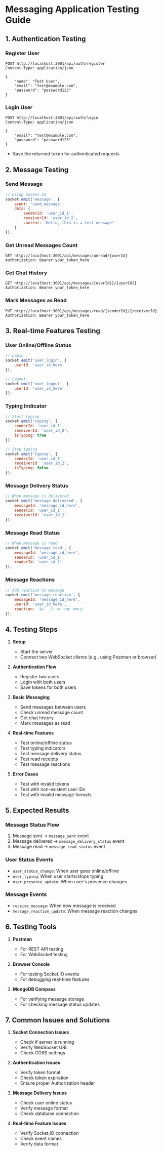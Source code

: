 # Messaging Application Testing Guide

## 1. Authentication Testing

### Register User
```http
POST http://localhost:3001/api/auth/register
Content-Type: application/json

{
    "name": "Test User",
    "email": "test@example.com",
    "password": "password123"
}
```

### Login User
```http
POST http://localhost:3001/api/auth/login
Content-Type: application/json

{
    "email": "test@example.com",
    "password": "password123"
}
```
- Save the returned token for authenticated requests

## 2. Message Testing

### Send Message
```javascript
// Using Socket.IO
socket.emit('message', {
    event: 'send_message',
    data: {
        senderId: 'user_id_1',
        receiverId: 'user_id_2',
        content: 'Hello, this is a test message!'
    }
});
```

### Get Unread Messages Count
```http
GET http://localhost:3001/api/messages/unread/{userId}
Authorization: Bearer your_token_here
```

### Get Chat History
```http
GET http://localhost:3001/api/messages/{userId1}/{userId2}
Authorization: Bearer your_token_here
```

### Mark Messages as Read
```http
PUT http://localhost:3001/api/messages/read/{senderId}/{receiverId}
Authorization: Bearer your_token_here
```

## 3. Real-time Features Testing

### User Online/Offline Status
```javascript
// Login
socket.emit('user_login', {
    userId: 'user_id_here'
});

// Logout
socket.emit('user_logout', {
    userId: 'user_id_here'
});
```

### Typing Indicator
```javascript
// Start typing
socket.emit('typing', {
    senderId: 'user_id_1',
    receiverId: 'user_id_2',
    isTyping: true
});

// Stop typing
socket.emit('typing', {
    senderId: 'user_id_1',
    receiverId: 'user_id_2',
    isTyping: false
});
```

### Message Delivery Status
```javascript
// When message is delivered
socket.emit('message_delivered', {
    messageId: 'message_id_here',
    senderId: 'user_id_1',
    receiverId: 'user_id_2'
});
```

### Message Read Status
```javascript
// When message is read
socket.emit('message_read', {
    messageId: 'message_id_here',
    senderId: 'user_id_1',
    readerId: 'user_id_2'
});
```

### Message Reactions
```javascript
// Add reaction to message
socket.emit('message_reaction', {
    messageId: 'message_id_here',
    userId: 'user_id_here',
    reaction: '👍'  // or any emoji
});
```

## 4. Testing Steps

1. **Setup**
   - Start the server
   - Connect two WebSocket clients (e.g., using Postman or browser)

2. **Authentication Flow**
   - Register two users
   - Login with both users
   - Save tokens for both users

3. **Basic Messaging**
   - Send messages between users
   - Check unread message count
   - Get chat history
   - Mark messages as read

4. **Real-time Features**
   - Test online/offline status
   - Test typing indicators
   - Test message delivery status
   - Test read receipts
   - Test message reactions

5. **Error Cases**
   - Test with invalid tokens
   - Test with non-existent user IDs
   - Test with invalid message formats

## 5. Expected Results

### Message Status Flow
1. Message sent → `message_sent` event
2. Message delivered → `message_delivery_status` event
3. Message read → `message_read_status` event

### User Status Events
- `user_status_change`: When user goes online/offline
- `user_typing`: When user starts/stops typing
- `user_presence_update`: When user's presence changes

### Message Events
- `receive_message`: When new message is received
- `message_reaction_update`: When message reaction changes

## 6. Testing Tools

1. **Postman**
   - For REST API testing
   - For WebSocket testing

2. **Browser Console**
   - For testing Socket.IO events
   - For debugging real-time features

3. **MongoDB Compass**
   - For verifying message storage
   - For checking message status updates

## 7. Common Issues and Solutions

1. **Socket Connection Issues**
   - Check if server is running
   - Verify WebSocket URL
   - Check CORS settings

2. **Authentication Issues**
   - Verify token format
   - Check token expiration
   - Ensure proper Authorization header

3. **Message Delivery Issues**
   - Check user online status
   - Verify message format
   - Check database connection

4. **Real-time Feature Issues**
   - Verify Socket.IO connection
   - Check event names
   - Verify data format